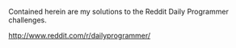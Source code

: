 Contained herein are my solutions to the Reddit Daily Programmer challenges.

http://www.reddit.com/r/dailyprogrammer/
